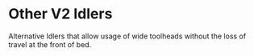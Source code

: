 # Other V2 Idlers
 Alternative Idlers that allow usage of wide toolheads without the loss of travel at the front of bed.
